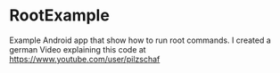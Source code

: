 # RootExample
Example Android app that show how to run root commands.
I created a german Video explaining this code at https://www.youtube.com/user/pilzschaf
